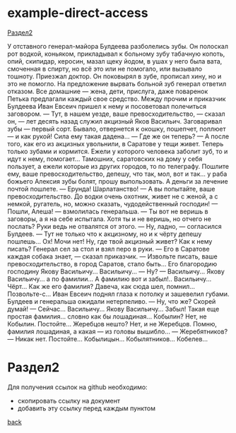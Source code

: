 # example-direct-access
<a class="anchor" id="#1"></a>
[Раздел2](#2)

У отставного генерал-майора Булдеева разболелись зубы. Он полоскал рот водкой, коньяком, прикладывал к больному зубу табачную копоть, опий, скипидар, керосин, мазал щеку йодом, в ушах у него была вата, смоченная в спирту, но всё это или не помогало, или вызывало тошноту. Приезжал доктор. Он поковырял в зубе, прописал хину, но и это не помогло. На предложение вырвать больной зуб генерал ответил отказом. Все домашние — жена, дети, прислуга, даже поваренок Петька предлагали каждый свое средство. Между прочим и приказчик Булдеева Иван Евсеич пришел к нему и посоветовал полечиться заговором.
— Тут, в нашем уезде, ваше превосходительство, — сказал он, — лет десять назад служил акцизный Яков Васильич. Заговаривал зубы — первый сорт. Бывало, отвернется к окошку, пошепчет, поплюет — и как рукой! Сила ему такая дадена...
— Где же он теперь?
— А после того, как его из акцизных увольнили, в Саратове у тещи живет. Теперь только зубами и кормится. Ежели у которого человека заболит зуб, то и идут к нему, помогает... Тамошних, саратовских на дому у себя пользует, а ежели которые из других городов, то по телеграфу. Пошлите ему, ваше превосходительство, депешу, что так, мол, вот и так... у раба божьего Алексия зубы болят, прошу выпользовать. А деньги за лечение почтой пошлете.
— Ерунда! Шарлатанство!
— А вы попытайте, ваше превосходительство. До водки очень охотник, живет не с женой, а с немкой, ругатель, но, можно сказать, чудодейственный господин!
— Пошли, Алеша! — взмолилась генеральша. — Ты вот не веришь в заговоры, а я на себе испытала. Хотя ты и не веришь, но отчего не послать? Руки ведь не отвалятся от этого.
— Ну, ладно, — согласился Булдеев. — Тут не только что к акцизному, но и к чёрту депешу пошлешь... Ох! Мочи нет! Ну, где твой акцизный живет? Как к нему писать?
Генерал сел за стол и взял перо в руки.
— Его в Саратове каждая собака знает, — сказал приказчик. — Извольте писать, ваше превосходительство, в город Саратов, стало быть... Его благородию господину Якову Васильичу... Васильичу...
— Ну?
— Васильичу... Якову Васильичу... а по фамилии... А фамилию вот и забыл!.. Васильичу... Чёрт... Как же его фамилия? Давеча, как сюда шел, помнил... Позвольте-с...
Иван Евсеич поднял глаза к потолку и зашевелил губами. Булдеев и генеральша ожидали нетерпеливо.
— Ну, что же? Скорей думай!
— Сейчас... Васильичу... Якову Васильичу... Забыл! Такая еще простая фамилия... словно как бы лошадиная... Кобылин? Нет, не Кобылин. Постойте... Жеребцов нешто? Нет, и не Жеребцов. Помню, фамилия лошадиная, а какая — из головы вышибло...
— Жеребятников?
— Никак нет. Постойте... Кобылицын... Кобылятников... Кобелев...

<a class="anchor" id="#2"></a>
# Раздел2
Для получения ссылок на github необходимо:
- скопировать ссылку на документ
- добавить эту ссылку перед каждым пунктом

[back](#1)





